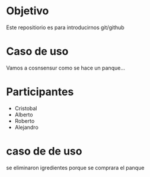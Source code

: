 # Objetivo
Este repositiorio es para introducirnos git/github

# Caso de uso
Vamos a cosnsensur como se hace un panque...

# Participantes
- Cristobal
- Alberto
- Roberto
- Alejandro
# caso de de uso
se eliminaron igredientes porque se comprara el panque
